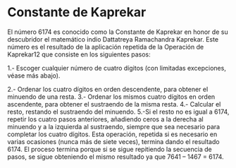 # Constante de Kaprekar
El número 6174 es conocido como la Constante de Kaprekar en honor de su descubridor el matemático indio Dattatreya Ramachandra Kaprekar. Este número es el resultado de la aplicación repetida de la Operación de Kaprekar1​2​ que consiste en los siguientes pasos:


  1.- Escoger cualquier número de cuatro dígitos (con limitadas excepciones, véase más abajo).
  
  2.- Ordenar los cuatro dígitos en orden descendente, para obtener el minuendo de una resta.
  3.- Ordenar los mismos cuatro dígitos en orden ascendente, para obtener el sustraendo de la misma resta.
  4.- Calcular el resto, restando el sustraendo del minuendo.
  5.-Si el resto no es igual a 6174, repetir los cuatro pasos anteriores, añadiendo ceros a la derecha al minuendo y a la izquierda al sustraendo, siempre que sea necesario para completar los cuatro dígitos.
Esta operación, repetida si es necesario en varias ocasiones (nunca más de siete veces), termina dando el resultado 6174. El proceso termina porque si se sigue repitiendo la secuencia de pasos, se sigue obteniendo el mismo resultado ya que 7641 – 1467 = 6174.
